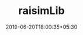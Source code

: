 ---
title: "raisimLib"
date: 2019-06-20T18:00:35+05:30
type: "organisations"
org_name: "ETH Zurich Legged Robotics"
repo_desc: "NA"
repo_link: https://github.com/leggedrobotics/raisimLib
---